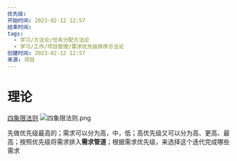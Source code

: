 ```yaml
---
优先级: 
开始时间: 2023-02-12 12:57
结束时间: 
tags:
  - 学习/方法论/任务分配方法论
  - 学习/工作/项目管理/需求优先级排序方法论
创建时间: 2023-02-12 12:57
来源: 项目
---
```


# 理论

[四象限法则](https://baike.baidu.com/item/%E5%9B%9B%E8%B1%A1%E9%99%90%E6%B3%95%E5%88%99/1442968)
![四象限法则.png](.四象限法则.png)

先做优先级最高的；需求可以分为高，中，低；高优先级又可以分为高、更高、最高；按照优先级将需求排入**需求管道**；根据需求优先级，来选择这个迭代完成哪些需求
